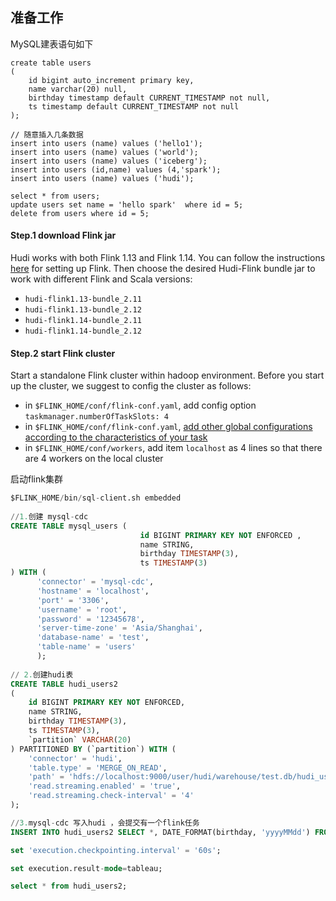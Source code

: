 

## 准备工作

MySQL建表语句如下

```
create table users
(
    id bigint auto_increment primary key,
    name varchar(20) null,
    birthday timestamp default CURRENT_TIMESTAMP not null,
    ts timestamp default CURRENT_TIMESTAMP not null
);
 
// 随意插入几条数据
insert into users (name) values ('hello1');
insert into users (name) values ('world');
insert into users (name) values ('iceberg');
insert into users (id,name) values (4,'spark');
insert into users (name) values ('hudi');
 
select * from users;
update users set name = 'hello spark'  where id = 5;
delete from users where id = 5;
```

#### Step.1 download Flink jar

Hudi works with both Flink 1.13 and Flink 1.14. You can follow the instructions [here](https://flink.apache.org/downloads) for setting up Flink. Then choose the desired Hudi-Flink bundle jar to work with different Flink and Scala versions:

- `hudi-flink1.13-bundle_2.11`
- `hudi-flink1.13-bundle_2.12`
- `hudi-flink1.14-bundle_2.11`
- `hudi-flink1.14-bundle_2.12`

#### Step.2 start Flink cluster

Start a standalone Flink cluster within hadoop environment. Before you start up the cluster, we suggest to config the cluster as follows:

- in `$FLINK_HOME/conf/flink-conf.yaml`, add config option `taskmanager.numberOfTaskSlots: 4`
- in `$FLINK_HOME/conf/flink-conf.yaml`, [add other global configurations according to the characteristics of your task](https://hudi.apache.org/docs/flink_configuration#global-configurations)
- in `$FLINK_HOME/conf/workers`, add item `localhost` as 4 lines so that there are 4 workers on the local cluster





启动flink集群

```sql
$FLINK_HOME/bin/sql-client.sh embedded 
 
//1.创建 mysql-cdc
CREATE TABLE mysql_users (
                             id BIGINT PRIMARY KEY NOT ENFORCED ,
                             name STRING,
                             birthday TIMESTAMP(3),
                             ts TIMESTAMP(3)
) WITH (
      'connector' = 'mysql-cdc',
      'hostname' = 'localhost',
      'port' = '3306',
      'username' = 'root',
      'password' = '12345678',
      'server-time-zone' = 'Asia/Shanghai',
      'database-name' = 'test',
      'table-name' = 'users'
      );
      
// 2.创建hudi表
CREATE TABLE hudi_users2
(
    id BIGINT PRIMARY KEY NOT ENFORCED,
    name STRING,
    birthday TIMESTAMP(3),
    ts TIMESTAMP(3),
    `partition` VARCHAR(20)
) PARTITIONED BY (`partition`) WITH (
    'connector' = 'hudi',
    'table.type' = 'MERGE_ON_READ',
    'path' = 'hdfs://localhost:9000/user/hudi/warehouse/test.db/hudi_users2',
    'read.streaming.enabled' = 'true',
    'read.streaming.check-interval' = '4' 
);

//3.mysql-cdc 写入hudi ，会提交有一个flink任务
INSERT INTO hudi_users2 SELECT *, DATE_FORMAT(birthday, 'yyyyMMdd') FROM mysql_users;

set 'execution.checkpointing.interval' = '60s';

set execution.result-mode=tableau;

select * from hudi_users2;
```

